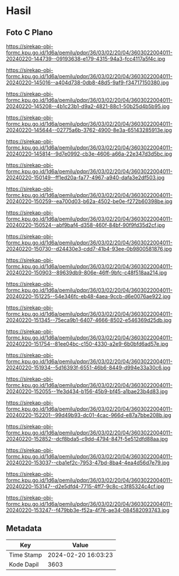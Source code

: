 # Hasil

## Foto C Plano

https://sirekap-obj-formc.kpu.go.id/1d6a/pemilu/pdpr/36/03/02/20/04/3603022004011-20240220-144739--09193638-e179-4315-94a3-fcc4117a5f4c.jpg

https://sirekap-obj-formc.kpu.go.id/1d6a/pemilu/pdpr/36/03/02/20/04/3603022004011-20240220-145016--a404d738-0db8-48d5-9af9-f34717150380.jpg

https://sirekap-obj-formc.kpu.go.id/1d6a/pemilu/pdpr/36/03/02/20/04/3603022004011-20240220-145208--4b1c23b1-d9a2-4821-88c1-50b25d4b5b95.jpg

https://sirekap-obj-formc.kpu.go.id/1d6a/pemilu/pdpr/36/03/02/20/04/3603022004011-20240220-145644--02775a6b-3762-4900-8e3a-65143285913e.jpg

https://sirekap-obj-formc.kpu.go.id/1d6a/pemilu/pdpr/36/03/02/20/04/3603022004011-20240220-145814--9d7e0992-cb3e-4606-a66a-22e347d3d5bc.jpg

https://sirekap-obj-formc.kpu.go.id/1d6a/pemilu/pdpr/36/03/02/20/04/3603022004011-20240220-150149--ff1ed20a-fa77-4967-a940-dafa3e2df503.jpg

https://sirekap-obj-formc.kpu.go.id/1d6a/pemilu/pdpr/36/03/02/20/04/3603022004011-20240220-150259--ea700d03-b62a-4502-be0e-f272b60398be.jpg

https://sirekap-obj-formc.kpu.go.id/1d6a/pemilu/pdpr/36/03/02/20/04/3603022004011-20240220-150524--abf9baf4-d358-460f-84bf-90f9fd35d2cf.jpg

https://sirekap-obj-formc.kpu.go.id/1d6a/pemilu/pdpr/36/03/02/20/04/3603022004011-20240220-150730--d24430e3-cdd7-41b4-93ee-0b9800581876.jpg

https://sirekap-obj-formc.kpu.go.id/1d6a/pemilu/pdpr/36/03/02/20/04/3603022004011-20240220-150903--89639db9-806e-46ff-9bfc-c48f518aa214.jpg

https://sirekap-obj-formc.kpu.go.id/1d6a/pemilu/pdpr/36/03/02/20/04/3603022004011-20240220-151225--54e346fc-eb48-4aea-9ccb-d6e0076ae922.jpg

https://sirekap-obj-formc.kpu.go.id/1d6a/pemilu/pdpr/36/03/02/20/04/3603022004011-20240220-151345--75eca9b1-6407-4666-8502-e546369d25db.jpg

https://sirekap-obj-formc.kpu.go.id/1d6a/pemilu/pdpr/36/03/02/20/04/3603022004011-20240220-151754--81ee04bc-c150-4330-a2e9-6b0bfd6ad57e.jpg

https://sirekap-obj-formc.kpu.go.id/1d6a/pemilu/pdpr/36/03/02/20/04/3603022004011-20240220-151934--5d16393f-6551-46b6-8449-d994e33a30c6.jpg

https://sirekap-obj-formc.kpu.go.id/1d6a/pemilu/pdpr/36/03/02/20/04/3603022004011-20240220-152055--1fe3d434-b156-45b9-bf45-a1bae23b4d83.jpg

https://sirekap-obj-formc.kpu.go.id/1d6a/pemilu/pdpr/36/03/02/20/04/3603022004011-20240220-152201--99d49b93-dc01-4cac-966d-e87a7bbe208b.jpg

https://sirekap-obj-formc.kpu.go.id/1d6a/pemilu/pdpr/36/03/02/20/04/3603022004011-20240220-152852--dcf8bda5-c9dd-4794-847f-5e512dfd88aa.jpg

https://sirekap-obj-formc.kpu.go.id/1d6a/pemilu/pdpr/36/03/02/20/04/3603022004011-20240220-153037--cba1ef2c-7953-47bd-8ba4-4ea4d56d7e79.jpg

https://sirekap-obj-formc.kpu.go.id/1d6a/pemilu/pdpr/36/03/02/20/04/3603022004011-20240220-153147--d2e5dfd4-7715-4ff7-9c8c-c3f85324c4cf.jpg

https://sirekap-obj-formc.kpu.go.id/1d6a/pemilu/pdpr/36/03/02/20/04/3603022004011-20240220-153247--f479bb3e-f52a-4f76-ae34-084582093743.jpg


## Metadata

| Key        | Value               |
| ---------- | ------------------- |
| Time Stamp | 2024-02-20 16:03:23 |
| Kode Dapil | 3603                |



